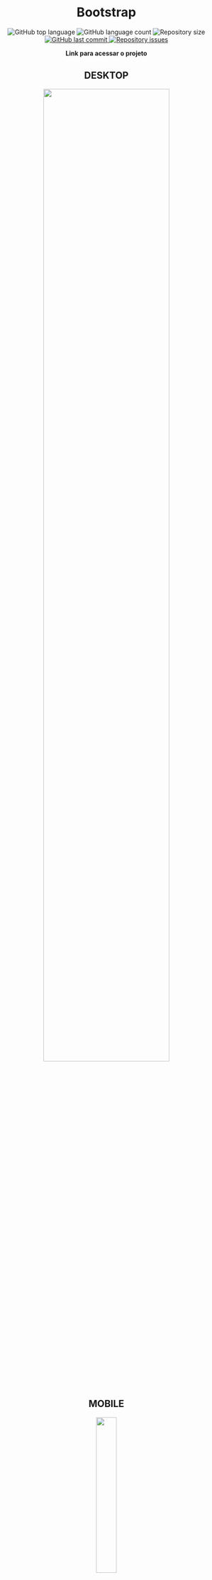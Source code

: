 <h1 align="center">
  Bootstrap
</h1>


<p align="center">
  <img alt="GitHub top language" src="https://img.shields.io/github/languages/top/lucasfelipe-s/bootstrap.svg" />

  <img alt="GitHub language count" src="https://img.shields.io/github/languages/count/lucasfelipe-s/bootstrap.svg" />

  <img alt="Repository size" src="https://img.shields.io/github/repo-size/lucasfelipe-s/bootstrap.svg" />

  <a href="https://github.com/lucasfelipe-s/campingfamiliax/commits/master">
    <img alt="GitHub last commit" src="https://img.shields.io/github/last-commit/lucasfelipe-s/bootstrap.svg" />
  </a>

  <a href="https://github.com/lucasfelipe-s/campingfamiliax/issues">
    <img alt="Repository issues" src="https://img.shields.io/github/issues/lucasfelipe-s/bootstrap.svg" />
  </a>
</p>

<b><p align="center">
  Link para acessar o projeto <a href="" target="_blank"></a>
</p></b>
<h2 align="center">
  DESKTOP
</h2>
  <p align="center">
  <img src=".github/desktop.gif" width="75%" />
  </p>
<h2 align="center">
  MOBILE
</h2>
  <p align="center">
  <img src=".github/mobile.gif" width="30%" />
  </p>

## 💻 Projeto
O protótipo desse website foi desenvolvido por mim.

Ferramentas usadas nesse projeto:
- VSCode
- Photoshop

## 📥 Conhecimento adquirido:


## 📈 Desafios que tive:

## 👨‍💻 Informações pessoais
<details>
    <summary><small>Redes do criador</small></summary>
    <section>
        <div>Linkedin: <a href="https://www.linkedin.com/in/lucas-felipe-39ab96236/" target="_blank" rel="noopener noreferrer">Lucas Felipe</a></div>
        <div>Github: <a href="https://github.com/lucasfelipe-s" target="_blank" rel="noopener noreferrer">Lucas Felipe</a></div>
        <div>Instagram: <a href="https://www.instagram.com/_lucasflp/" target="_blank" rel="noopener noreferrer">@_lucasflp</a></div>
    </section>
</details>
